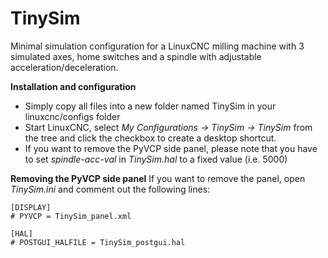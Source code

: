 # TinySim

Minimal simulation configuration for a LinuxCNC milling machine with 3 simulated axes, home switches and a spindle with adjustable acceleration/deceleration.

**Installation and configuration**
 - Simply copy all files into a new folder named TinySim in your linuxcnc/configs folder
 - Start LinuxCNC, select *My Configurations -> TinySim -> TinySim* from the tree and click the checkbox to create a desktop shortcut.
 - If you want to remove the PyVCP side panel, please note that you have to set *spindle-acc-val* in *TinySim.hal* to a fixed value (i.e. 5000)

**Removing the PyVCP side panel**
If you want to remove the panel, open *TinySim.ini* and comment out the following lines:

```
[DISPLAY]
# PYVCP = TinySim_panel.xml

[HAL]
# POSTGUI_HALFILE = TinySim_postgui.hal
```
